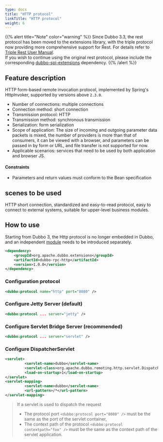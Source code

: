 ```yaml
---
type: docs
title: "HTTP protocol"
linkTitle: "HTTP protocol"
weight: 6
---
```



{{% alert title="Note" color="warning" %}}
Since Dubbo 3.3, the rest protocol has been moved to the extensions library, with the triple protocol now providing more comprehensive support for Rest. For details refer to [Triple Rest User Manual](../../tripe-rest-manual/).  
If you wish to continue using the original rest protocol, please include the corresponding [dubbo-spi-extensions](https://github.com/apache/dubbo-spi-extensions/tree/master/dubbo-rpc-extensions/dubbo-rpc-rest) dependency.
{{% /alert %}}

## Feature description
HTTP form-based remote invocation protocol, implemented by Spring's HttpInvoker, supported by versions above `2.3.0`.

* Number of connections: multiple connections
* Connection method: short connection
* Transmission protocol: HTTP
* Transmission method: synchronous transmission
* Serialization: form serialization
* Scope of application: The size of incoming and outgoing parameter data packets is mixed, the number of providers is more than that of consumers, it can be viewed with a browser, and parameters can be passed in by form or URL, and file transfer is not supported for now.
* Applicable scenarios: services that need to be used by both application and browser JS.

#### Constraints
* Parameters and return values must conform to the Bean specification

## scenes to be used

HTTP short connection, standardized and easy-to-read protocol, easy to connect to external systems, suitable for upper-level business modules.

## How to use

Starting from Dubbo 3, the Http protocol is no longer embedded in Dubbo, and an independent [module](/zh-cn/download/spi-extensions/#dubbo-rpc) needs to be introduced separately.
```xml
<dependency>
    <groupId>org.apache.dubbo.extensions</groupId>
    <artifactId>dubbo-rpc-http</artifactId>
    <version>1.0.0</version>
</dependency>
```

### Configuration protocol
```xml
<dubbo:protocol name="http" port="8080" />
```

### Configure Jetty Server (default)
```xml
<dubbo:protocol ... server="jetty" />
```

### Configure Servlet Bridge Server (recommended)
```xml
<dubbo:protocol ... server="servlet" />
```

### Configure DispatcherServlet

```xml
<servlet>
         <servlet-name>dubbo</servlet-name>
         <servlet-class>org.apache.dubbo.remoting.http.servlet.DispatcherServlet</servlet-class>
         <load-on-startup>1</load-on-startup>
</servlet>
<servlet-mapping>
         <servlet-name>dubbo</servlet-name>
         <url-pattern>/*</url-pattern>
</servlet-mapping>
```

> If a servlet is used to dispatch the request
> * The protocol port `<dubbo:protocol port="8080" />` must be the same as the port of the servlet container,
> * The context path of the protocol `<dubbo:protocol contextpath="foo" />` must be the same as the context path of the servlet application.
